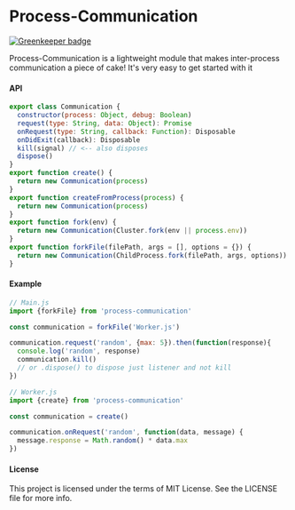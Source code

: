 Process-Communication
====================

[![Greenkeeper badge](https://badges.greenkeeper.io/steelbrain/process-communication.svg)](https://greenkeeper.io/)

Process-Communication is a lightweight module that makes inter-process communication a piece of cake! It's very easy to get started with it

#### API

```js
export class Communication {
  constructor(process: Object, debug: Boolean)
  request(type: String, data: Object): Promise
  onRequest(type: String, callback: Function): Disposable
  onDidExit(callback): Disposable
  kill(signal) // <-- also disposes
  dispose()
}
export function create() {
  return new Communication(process)
}
export function createFromProcess(process) {
  return new Communication(process)
}
export function fork(env) {
  return new Communication(Cluster.fork(env || process.env))
}
export function forkFile(filePath, args = [], options = {}) {
  return new Communication(ChildProcess.fork(filePath, args, options))
}
```

#### Example

```js
// Main.js
import {forkFile} from 'process-communication'

const communication = forkFile('Worker.js')

communication.request('random', {max: 5}).then(function(response){
  console.log('random', response)
  communication.kill()
  // or .dispose() to dispose just listener and not kill
})

// Worker.js
import {create} from 'process-communication'

const communication = create()

communication.onRequest('random', function(data, message) {
  message.response = Math.random() * data.max
})
```

#### License

This project is licensed under the terms of MIT License. See the LICENSE file for more info.
